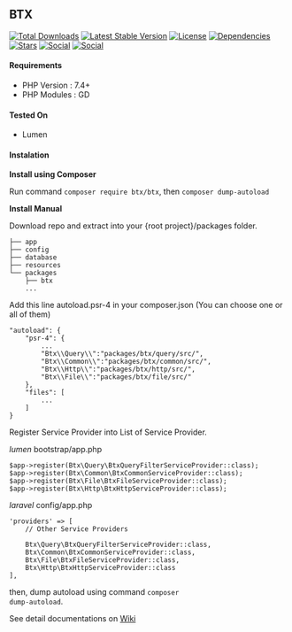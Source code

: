 ## BTX

[![Total Downloads](https://img.shields.io/packagist/dt/btx/btx?style=for-the-badge)](https://packagist.org/packages/btx/btx?)
[![Latest Stable Version](https://img.shields.io/packagist/v/btx/btx?style=for-the-badge)](https://packagist.org/packages/btx/btx)
[![License](https://img.shields.io/packagist/l/btx/btx?style=for-the-badge)](https://packagist.org/packages/btx/btx)
[![Dependencies](https://img.shields.io/librariesio/github/bachtiarpanjaitan/btx?style=for-the-badge)](https://packagist.org/packages/btx/btx)
[![Stars](https://img.shields.io/packagist/stars/btx/btx?style=for-the-badge)](https://packagist.org/packages/btx/btx)
[![Social](https://img.shields.io/github/stars/btx?style=for-the-badge)](https://github.com/bachtiarpanjaitan/btx)
[![Social](https://img.shields.io/github/last-commit/bachtiarpanjaitan/btx/main?style=for-the-badge)](https://github.com/bachtiarpanjaitan/btx)


#### Requirements
* PHP Version : 7.4+
* PHP Modules : GD

#### Tested On
* Lumen
#### Instalation

**Install using Composer**

Run command <code>composer require btx/btx</code>, then <code>composer dump-autoload</code>



**Install Manual**

Download repo and extract into your {root project}/packages folder.
```
├── app
├── config
├── database
├── resources
└── packages
    ├── btx
    ...
```
Add this line autoload.psr-4 in your composer.json (You can choose one or all of them)

```
"autoload": {
    "psr-4": {
        ...
        "Btx\\Query\\":"packages/btx/query/src/",
        "Btx\\Common\\":"packages/btx/common/src/",
        "Btx\\Http\\":"packages/btx/http/src/",
        "Btx\\File\\":"packages/btx/file/src/"
    },
    "files": [
        ...
    ]
}

```
Register Service Provider into List of Service Provider.

_lumen_ bootstrap/app.php
```
$app->register(Btx\Query\BtxQueryFilterServiceProvider::class);
$app->register(Btx\Common\BtxCommonServiceProvider::class);
$app->register(Btx\File\BtxFileServiceProvider::class);
$app->register(Btx\Http\BtxHttpServiceProvider::class);
```
_laravel_ config/app.php
```
'providers' => [
    // Other Service Providers
 
    Btx\Query\BtxQueryFilterServiceProvider::class,
    Btx\Common\BtxCommonServiceProvider::class,
    Btx\File\BtxFileServiceProvider::class,
    Btx\Http\BtxHttpServiceProvider::class
],
```
then, dump autoload using command <code>composer dump-autoload</code>.

See detail documentations on [Wiki](https://github.com/bachtiarpanjaitan/btx/wiki)

